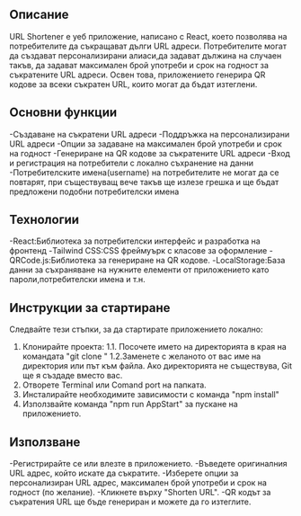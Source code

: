 ## Описание
URL Shortener е уеб приложение, написано с React, което позволява на потребителите да съкращават дълги URL адреси. Потребителите могат да създават персонализирани алиаси,да задават дължина на случаен такъв, да задават максимален брой употреби и срок на годност за съкратените URL адреси. Освен това, приложението генерира QR кодове за всеки съкратен URL, които могат да бъдат изтеглени.

## Основни функции
-Създаване на съкратени URL адреси
-Поддръжка на персонализирани URL адреси
-Опции за задаване на максимален брой употреби и срок на годност
-Генериране на QR кодове за съкратените URL адреси
-Вход и регистрация на потребители с локално съхранение на данни
-Потребителските имена(username) на потребителите не могат да се повтарят, при съществуващ вече такъв ще излезе грешка и ще бъдат предложени подобни потребителски имена

## Технологии
-React:Библиотека за потребителски интерфейс и разработка на фронтенд
-Tailwind CSS:CSS фреймуърк с класове за оформление
-QRCode.js:Библиотека за генериране на QR кодове.
-LocalStorage:База данни за съхраняване на нужните елементи от приложението като пароли,потребителски имена и т.н.

## Инструкции за стартиране
Следвайте тези стъпки, за да стартирате приложението локално:

1. Клонирайте проекта:
1.1. Посочете името на директорията в края на командата "​​git clone <repository-url> <directory>"
1.2.Заменете <directory> с желаното от вас име на директория или път към файла. Ако директорията не съществува, Git ще я създаде вместо вас.
3. Отворете Terminal или Comand port на папката.
4. Инсталирайте необходимите зависимости с команда "npm install"
5. Използвайте команда "npm run AppStart" за пускане на приложението.

## Използване

-Регистрирайте се или влезте в приложението.
-Въведете оригиналния URL адрес, който искате да съкратите.
-Изберете опции за персонализиран URL адрес, максимален брой употреби и срок на годност (по желание).
-Кликнете върху "Shorten URL".
-QR кодът за съкратения URL ще бъде генериран и можете да го изтеглите.



